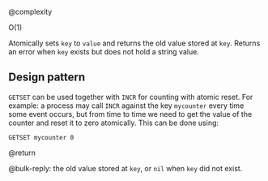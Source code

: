 @complexity

O(1)


Atomically sets `key` to `value` and returns the old value stored at `key`.
Returns an error when `key` exists but does not hold a string value.

## Design pattern

`GETSET` can be used together with `INCR` for counting with atomic reset.  For
example: a process may call `INCR` against the key `mycounter` every time some
event occurs, but from time to time we need to get the value of the counter and
reset it to zero atomically.  This can be done using:

    GETSET mycounter 0

@return

@bulk-reply: the old value stored at `key`, or `nil` when `key` did not exist.

